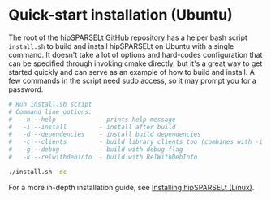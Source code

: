 <meta name="description" content="Quick-start: Installing hipSPARSELt on Linux">
<meta name="keywords" content="hipSPARSELt, ROCm, install, Linux, quick-start">

# Quick-start installation (Ubuntu)

The root of the
[hipSPARSELt GitHub repository](https://github.com/ROCmSoftwarePlatform/hipSPARSELt) has a
helper bash script `install.sh` to build and install hipSPARSELt on Ubuntu with a single command. It
doesn't take a lot of options and hard-codes configuration that can be specified through invoking
cmake directly, but it's a great way to get started quickly and can serve as an example of how to build and install. A few commands in the script need sudo access, so it may prompt you for a password.

```bash
# Run install.sh script
# Command line options:
#   -h|--help            - prints help message
#   -i|--install         - install after build
#   -d|--dependencies    - install build dependencies
#   -c|--clients         - build library clients too (combines with -i & -d)
#   -g|--debug           - build with debug flag
#   -k|--relwithdebinfo  - build with RelWithDebInfo

./install.sh -dc
```

For a more in-depth installation guide, see [Installing hipSPARSELt (Linux)](../install/linux.md).
